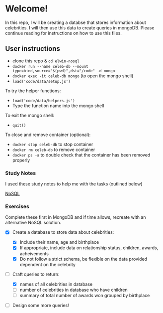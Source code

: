 # Welcome!

In this repo, I will be creating a databse that stores information about celebrities.  I will then use this data to create queries in mongoDB.  Please continue reading for instructions on how to use this files.

## User instructions

- clone this repo & `cd elwin-nosql`
- `docker run --name celeb-db --mount type=bind,source="$(pwd)",dst="/code" -d mongo`
- `docker exec -it celeb-db mongo` (to open the mongo shell)
- `load('code/data/setup.js')`

To try the helper functions:

- `load('code/data/helpers.js')`
- Type the function name into the mongo shell

To exit the mongo shell:

- `quit()`

To close and remove container (optional):
- `docker stop celeb-db` to stop container
- `docker rm celeb-db` to remove container
- `docker ps -a` to double check that the container has been removed properly


### Study Notes

I used these study notes to help me with the tasks (outlined below)

[NoSQL](https://github.com/getfutureproof/fp_guides_wiki/wiki/NoSQL)

### Exercises

Complete these first in MongoDB and if time allows, recreate with an alternative NoSQL solution.

- [x] Create a database to store data about celebrities:
  - [x] Include their name, age and birthplace
  - [x] If appropriate, include data on relationship status, children, awards, acheivements
  - [x] Do not follow a strict schema, be flexible on the data provided dependent on the celebrity
- [ ] Craft queries to return:

  - [x] names of all celebrities in database
  - [ ] number of celebrities in database who have children
  - [ ] summary of total number of awards won grouped by birthplace

- [ ] Design some more queries!